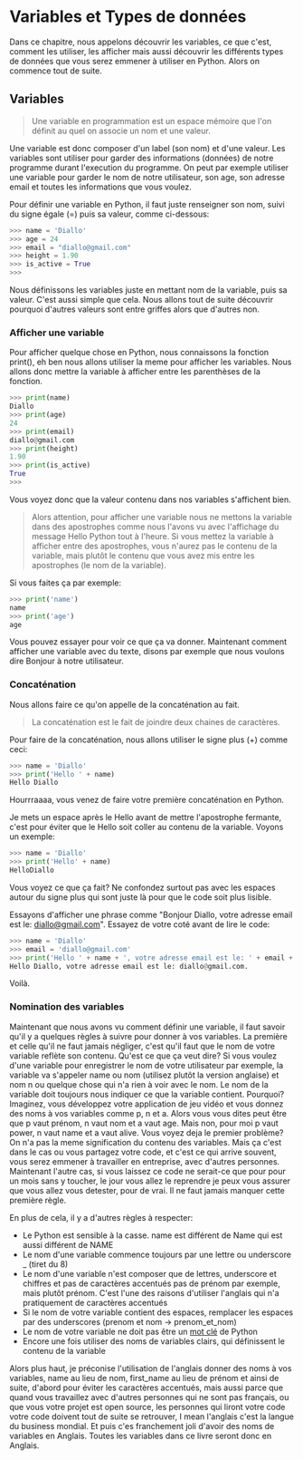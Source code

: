 # Variables et Types de données

Dans ce chapitre, nous appelons découvrir les variables, ce que c'est, comment les utiliser, les afficher mais aussi découvrir les différents types de données que vous serez emmener à utiliser en Python. Alors on commence tout de suite.

## Variables

> Une variable en programmation est un espace mémoire que l'on définit au quel on associe un nom et une valeur.

Une variable est donc composer d'un label (son nom) et d'une valeur. Les variables sont utiliser pour garder des informations (données) de notre programme durant l'execution du programme. On peut par exemple utiliser une variable pour garder le nom de notre utilisateur, son age, son adresse email et toutes les informations que vous voulez.

Pour définir une variable en Python, il faut juste renseigner son nom, suivi du signe égale (=) puis sa valeur, comme ci-dessous:

```python
>>> name = 'Diallo'
>>> age = 24
>>> email = "diallo@gmail.com"
>>> height = 1.90
>>> is_active = True
>>>
```

Nous définissons les variables juste en mettant nom de la variable, puis sa valeur. C'est aussi simple que cela. Nous allons tout de suite découvrir pourquoi d'autres valeurs sont entre griffes alors que d'autres non.

### Afficher une variable

Pour afficher quelque chose en Python, nous connaissons la fonction print(), eh ben nous allons utiliser la meme pour afficher les variables. Nous allons donc mettre la variable à afficher entre les parenthèses de la fonction.

```python
>>> print(name)
Diallo
>>> print(age)
24
>>> print(email)
diallo@gmail.com
>>> print(height)
1.90
>>> print(is_active)
True
>>>
```

Vous voyez donc que la valeur contenu dans nos variables s'affichent bien.

> Alors attention, pour afficher une variable nous ne mettons la variable dans des apostrophes comme nous l'avons vu avec l'affichage du message Hello Python tout à l'heure. Si vous mettez la variable à afficher entre des apostrophes, vous n'aurez pas le contenu de la variable, mais plutôt le contenu que vous avez mis entre les apostrophes (le nom de la variable).

Si vous faites ça par exemple:

```python
>>> print('name')
name
>>> print('age')
age
```

Vous pouvez essayer pour voir ce que ça va donner. Maintenant comment afficher une variable avec du texte, disons par exemple que nous voulons dire Bonjour à notre utilisateur.

### Concaténation

Nous allons faire ce qu'on appelle de la concaténation au fait.

> La concaténation est le fait de joindre deux chaines de caractères.

Pour faire de la concaténation, nous allons utiliser le signe plus (+) comme ceci:

```python
>>> name = 'Diallo'
>>> print('Hello ' + name)
Hello Diallo
```

Hourrraaaa, vous venez de faire votre première concaténation en Python.

Je mets un espace après le Hello avant de mettre l'apostrophe fermante, c'est pour éviter que le Hello soit coller au contenu de la variable. Voyons un exemple:

```python
>>> name = 'Diallo'
>>> print('Hello' + name)
HelloDiallo
```

Vous voyez ce que ça fait? Ne confondez surtout pas avec les espaces autour du signe plus qui sont juste là pour que le code soit plus lisible.

Essayons d'afficher une phrase comme "Bonjour Diallo, votre adresse email est le: diallo@gmail.com". Essayez de votre coté avant de lire le code:

```python
>>> name = 'Diallo'
>>> email = 'diallo@gmail.com'
>>> print('Hello ' + name + ', votre adresse email est le: ' + email + '.')
Hello Diallo, votre adresse email est le: diallo@gmail.com.
```

Voilà.

### Nomination des variables

Maintenant que nous avons vu comment définir une variable, il faut savoir qu'il y a quelques règles à suivre pour donner à vos variables. La première et celle qu'il ne faut jamais négliger, c'est qu'il faut que le nom de votre variable reflète son contenu. Qu'est ce que ça veut dire? Si vous voulez d'une variable pour enregistrer le nom de votre utilisateur par exemple, la variable va s'appeler name ou nom (utilisez plutôt la version anglaise) et nom n ou quelque chose qui n'a rien à voir avec le nom. Le nom de la variable doit toujours nous indiquer ce que la variable contient. Pourquoi? Imaginez, vous développez votre application de jeu vidéo et vous donnez des noms à vos variables comme p, n et a. Alors vous vous dites peut être que p vaut prénom, n vaut nom et a vaut age. Mais non, pour moi p vaut power, n vaut name et a vaut alive. Vous voyez deja le premier problème? On n'a pas la meme signification du contenu des variables. Mais ça c'est dans le cas ou vous partagez votre code, et c'est ce qui arrive souvent, vous serez emmener à travailler en entreprise, avec d'autres personnes. Maintenant l'autre cas, si vous laissez ce code ne serait-ce que pour pour un mois sans y toucher, le jour vous allez le reprendre je peux vous assurer que vous allez vous detester, pour de vrai. Il ne faut jamais manquer cette première règle.

En plus de cela, il y a d'autres règles à respecter:

- Le Python est sensible à la casse. name est différent de Name qui est aussi différent de NAME
- Le nom d'une variable commence toujours par une lettre ou underscore \_ (tiret du 8)
- Le nom d'une variable n'est composer que de lettres, underscore et chiffres et pas de caractères accentués pas de prénom par exemple, mais plutôt prénom. C'est l'une des raisons d'utiliser l'anglais qui n'a pratiquement de caractères accentués
- Si le nom de votre variable contient des espaces, remplacer les espaces par des underscores (prenom et nom -> prenom_et_nom)
- Le nom de votre variable ne doit pas être un [mot clé](https://www.programiz.com/python-programming/keyword-list) de Python
- Encore une fois utiliser des noms de variables clairs, qui définissent le contenu de la variable

Alors plus haut, je préconise l'utilisation de l'anglais donner des noms à vos variables, name au lieu de nom, first_name au lieu de prénom et ainsi de suite, d'abord pour éviter les caractères accentués, mais aussi parce que quand vous travaillez avec d'autres personnes qui ne sont pas français, ou que vous votre projet est open source, les personnes qui liront votre code votre code doivent tout de suite se retrouver, I mean l'anglais c'est la langue du business mondial. Et puis c'es franchement joli d'avoir des noms de variables en Anglais. Toutes les variables dans ce livre seront donc en Anglais.
